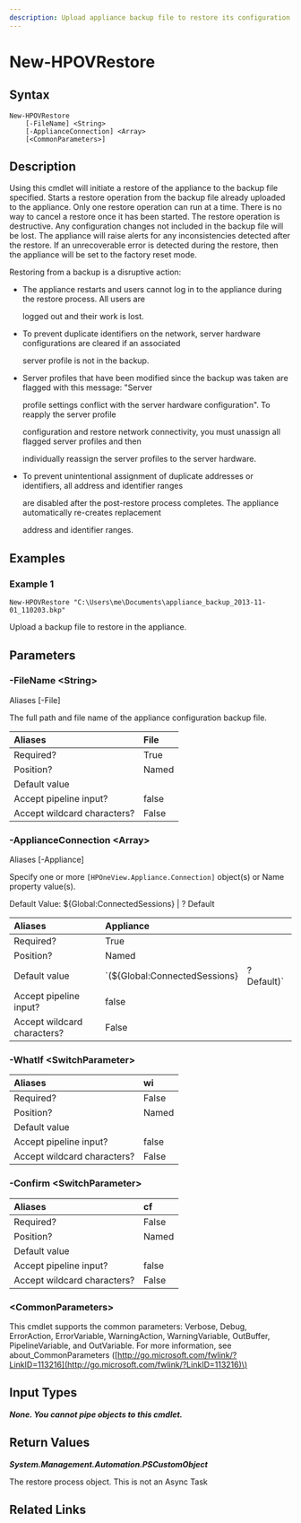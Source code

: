 ```yaml
---
description: Upload appliance backup file to restore its configuration.
---
```


# New-HPOVRestore

## Syntax

```text
New-HPOVRestore
    [-FileName] <String>
    [-ApplianceConnection] <Array>
    [<CommonParameters>]
```

## Description

Using this cmdlet will initiate a restore of the appliance to the backup file specified. Starts a restore operation from the backup file already uploaded to the appliance. Only one restore operation can run at a time. There is no way to cancel a restore once it has been started. The restore operation is destructive. Any configuration changes not included in the backup file will be lost. The appliance will raise alerts for any inconsistencies detected after the restore. If an unrecoverable error is detected during the restore, then the appliance will be set to the factory reset mode.

Restoring from a backup is a disruptive action:

* The appliance restarts and users cannot log in to the appliance during the restore process. All users are

  logged out and their work is lost.

* To prevent duplicate identifiers on the network, server hardware configurations are cleared if an associated

  server profile is not in the backup.

* Server profiles that have been modified since the backup was taken are flagged with this message: "Server

  profile settings conflict with the server hardware configuration". To reapply the server profile

  configuration and restore network connectivity, you must unassign all flagged server profiles and then

  individually reassign the server profiles to the server hardware.

* To prevent unintentional assignment of duplicate addresses or identifiers, all address and identifier ranges

  are disabled after the post-restore process completes. The appliance automatically re-creates replacement

  address and identifier ranges.

## Examples

### Example 1

```text
New-HPOVRestore "C:\Users\me\Documents\appliance_backup_2013-11-01_110203.bkp"
```

Upload a backup file to restore in the appliance.

## Parameters

### -FileName &lt;String&gt;

Aliases \[-File\]

The full path and file name of the appliance configuration backup file.

| Aliases | File |
| :--- | :--- |
| Required? | True |
| Position? | Named |
| Default value |  |
| Accept pipeline input? | false |
| Accept wildcard characters? | False |

### -ApplianceConnection &lt;Array&gt;

Aliases \[-Appliance\]

Specify one or more `[HPOneView.Appliance.Connection]` object\(s\) or Name property value\(s\).

Default Value: ${Global:ConnectedSessions} \| ? Default

| Aliases | Appliance |  |
| :--- | :--- | :--- |
| Required? | True |  |
| Position? | Named |  |
| Default value | \`\(${Global:ConnectedSessions} | ? Default\)\` |
| Accept pipeline input? | false |  |
| Accept wildcard characters? | False |  |

### -WhatIf &lt;SwitchParameter&gt;

| Aliases | wi |
| :--- | :--- |
| Required? | False |
| Position? | Named |
| Default value |  |
| Accept pipeline input? | false |
| Accept wildcard characters? | False |

### -Confirm &lt;SwitchParameter&gt;

| Aliases | cf |
| :--- | :--- |
| Required? | False |
| Position? | Named |
| Default value |  |
| Accept pipeline input? | false |
| Accept wildcard characters? | False |

### &lt;CommonParameters&gt;

This cmdlet supports the common parameters: Verbose, Debug, ErrorAction, ErrorVariable, WarningAction, WarningVariable, OutBuffer, PipelineVariable, and OutVariable. For more information, see about\_CommonParameters \([http://go.microsoft.com/fwlink/?LinkID=113216](http://go.microsoft.com/fwlink/?LinkID=113216)\)

## Input Types

_**None. You cannot pipe objects to this cmdlet.**_

## Return Values

_**System.Management.Automation.PSCustomObject**_

The restore process object. This is not an Async Task

## Related Links

